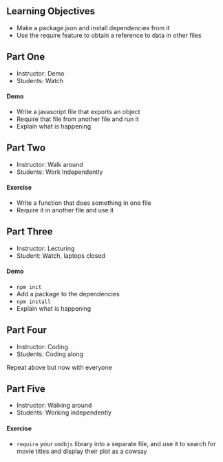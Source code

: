 ## Learning Objectives

* Make a package.json and install dependencies from it
* Use the require feature to obtain a reference to data in other files

## Part One
* Instructor: Demo
* Students: Watch

#### Demo

* Write a javascript file that exports an object
* Require that file from another file and run it
* Explain what is happening

## Part Two
* Instructor: Walk around
* Students: Work Independently

#### Exercise
* Write a function that does something in one file
* Require it in another file and use it

## Part Three
* Instructor: Lecturing
* Student: Watch, laptops closed

#### Demo
* `npm init`
* Add a package to the dependencies
* `npm install`
* Explain what is happening

## Part Four
* Instructor: Coding
* Students: Coding along

Repeat above but now with everyone

## Part Five
* Instructor: Walking around
* Students: Working independently

#### Exercise
* `require` your `omdbjs` library into a separate file, and use it to
  search for movie titles and display their plot as a cowsay
